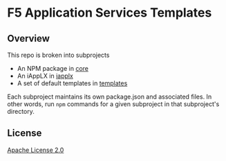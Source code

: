 # F5 Application Services Templates

## Overview

This repo is broken into subprojects

* An NPM package in [core](core)
* An iAppLX in [iapplx](iapplx)
* A set of default templates in [templates](templates)

Each subproject maintains its own package.json and associated files.
In other words, run `npm` commands for a given subproject in that subproject's directory.


## License

[Apache License 2.0](https://choosealicense.com/licenses/apache-2.0/)
